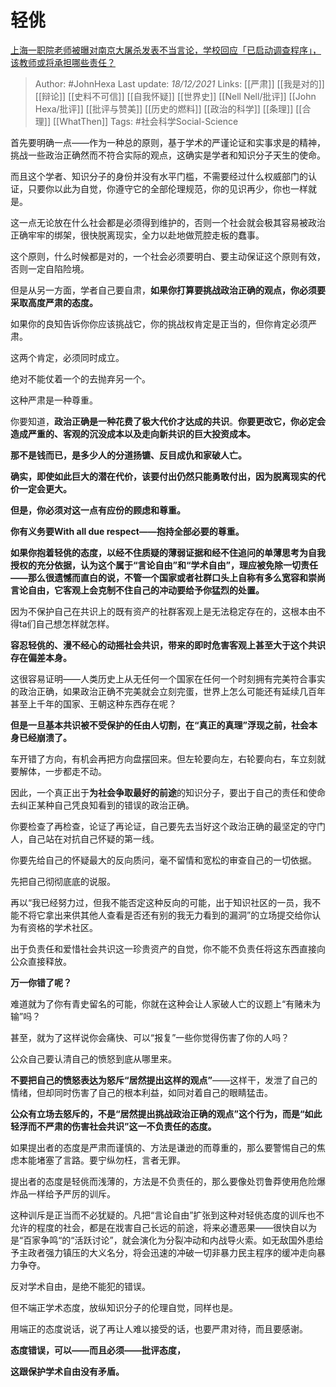# 轻佻
[上海一职院老师被曝对南京大屠杀发表不当言论，学校回应「已启动调查程序」，该教师或将承担哪些责任？](https://www.zhihu.com/question/506361711/answer/2273592980)

> Author: #JohnHexa 
Last update: *18/12/2021* 
Links: [[严肃]] [[我是对的]] [[辩论]] [[史料不可信]] [[自我怀疑]] [[世界史]] [[Nell Nell/批评]] [[John Hexa/批评]] [[批评与赞美]] [[历史的燃料]] [[政治的科学]] [[条理]] [[合理]] [[WhatThen]]
Tags: #社会科学Social-Science 

首先要明确一点——作为一种总的原则，基于学术的严谨论证和实事求是的精神，挑战一些政治正确然而不符合实际的观点，这确实是学者和知识分子天生的使命。

而且这个学者、知识分子的身份并没有水平门槛，不需要经过什么权威部门的认证，只要你以此为自觉，你遵守它的全部伦理规范，你的见识再少，你也一样就是。

这一点无论放在什么社会都是必须得到维护的，否则一个社会就会极其容易被政治正确牢牢的绑架，很快脱离现实，全力以赴地做荒腔走板的蠢事。

这个原则，什么时候都是对的，一个社会必须要明白、要主动保证这个原则有效，否则一定自陷险境。

但是从另一方面，学者自己要自肃，**如果你打算要挑战政治正确的观点，你必须要采取高度严肃的态度。**

如果你的良知告诉你你应该挑战它，你的挑战权肯定是正当的，但你肯定必须严肃。

这两个肯定，必须同时成立。

绝对不能仗着一个的去抛弃另一个。

这种严肃是一种尊重。

你要知道，**政治正确是一种花费了极大代价才达成的共识**。**你要更改它，你必定会造成严重的、客观的沉没成本以及走向新共识的巨大投资成本。**

**那不是钱而已，是多少人的分道扬镳、反目成仇和家破人亡。**

**确实，即使如此巨大的潜在代价，该要付出仍然只能勇敢付出，因为脱离现实的代价一定会更大。**

**但是，你必须对这一点有应份的顾虑和尊重。**

**你有义务要With all due respect——抱持全部必要的尊重。**

**如果你抱着轻佻的态度，以经不住质疑的薄弱证据和经不住追问的单薄思考为自我授权的充分依据，认为这个属于“言论自由”和“学术自由”，理应被免除一切责任——那么很遗憾而直白的说，不管一个国家或者社群口头上自称有多么宽容和崇尚言论自由，它客观上会克制不住自己的冲动要给予你猛烈的处置。**

因为不保护自己在共识上的既有资产的社群客观上是无法稳定存在的，这根本由不得ta们自己想怎样就怎样。

**容忍轻佻的、漫不经心的动摇社会共识，带来的即时危害客观上甚至大于这个共识存在偏差本身。**

这很容易证明——人类历史上从无任何一个国家在任何一个时刻拥有完美符合事实的政治正确，如果政治正确不完美就会立刻完蛋，世界上怎么可能还有延续几百年甚至上千年的国家、王朝这种东西存在呢？

**但是一旦基本共识被不受保护的任由人切割，在“真正的真理”浮现之前，社会本身已经崩溃了。**

车开错了方向，有机会再把方向盘摆回来。但左轮要向左，右轮要向右，车立刻就要解体，一步都走不动。

因此，一个真正出于**为社会争取最好的前途**的知识分子，要出于自己的责任和使命去纠正某种自己凭良知看到的错误的政治正确。

你要检查了再检查，论证了再论证，自己要先去当好这个政治正确的最坚定的守门人，自己站在对抗自己怀疑的第一线。

你要先给自己的怀疑最大的反向质问，毫不留情和宽松的审查自己的一切依据。

先把自己彻彻底底的说服。

再以“我已经努力过，但我不能否定这种反向的可能，出于知识社区的一员，我不能不将它拿出来供其他人查看是否还有别的我无力看到的漏洞”的立场提交给你认为有资格的学术社区。

出于负责任和爱惜社会共识这一珍贵资产的自觉，你不能不负责任将这东西直接向公众直接释放。

**万一你错了呢？**

难道就为了你有青史留名的可能，你就在这种会让人家破人亡的议题上“有赌未为输”吗？

甚至，就为了这样说你会痛快、可以“报复”一些你觉得伤害了你的人吗？

  

公众自己要认清自己的愤怒到底从哪里来。

**不要把自己的愤怒表达为怒斥“居然提出这样的观点”**——这样干，发泄了自己的情绪，但却同时伤害了自己的根本利益，如同对着自己的眼睛猛击。

**公众有立场去怒斥的，不是“居然提出挑战政治正确的观点”这个行为，而是“如此轻浮而不严肃的伤害社会共识”这一不负责任的态度。**

如果提出者的态度是严肃而谨慎的、方法是谦逊的而尊重的，那么要警惕自己的焦虑本能堵塞了言路。要宁纵勿枉，言者无罪。

提出者的态度是轻佻而浅薄的，方法是不负责任的，那么要像处罚鲁莽使用危险爆炸品一样给予严厉的训斥。

这种训斥是正当而不必犹疑的。凡把“言论自由”扩张到这种对轻佻态度的训斥也不允许的程度的社会，都是在戕害自己长远的前途，将来必遭恶果——很快自以为是“百家争鸣“的“活跃讨论”，就会演化为分裂冲动和内战导火索。如无敌国外患给予主政者强力镇压的大义名分，将会迅速的冲破一切非暴力民主程序的缓冲走向暴力争夺。

反对学术自由，是绝不能犯的错误。

但不端正学术态度，放纵知识分子的伦理自觉，同样也是。

用端正的态度说话，说了再让人难以接受的话，也要严肃对待，而且要感谢。

**态度错误，可以——而且必须——批评态度，**

**这跟保护学术自由没有矛盾。**